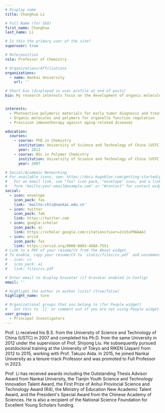 ```yaml
---
# Display name
title: Changhua Li

# Full Name (for SEO)
first_name: Changhua
last_name: Li

# Is this the primary user of the site?
superuser: true

# Role/position
role: Professor of Chemistry

# Organizations/Affiliations
organizations:
  - name: Nankai University
    url: ''

# Short bio (displayed in user profile at end of posts)
bio: My research interests focus on the development of organic molecules and polymers for organelle function regulation and for precision immunotherapy against aging-related diseases.


interests:
  - Photoactive polymeric materials for early tumor diagnosis and treatment
  - Organic molecules and polymers for organelle function regulation
  - Precision immunotherapy against aging-related diseases

education:
  courses:
    - course: PhD in Chemistry
      institution: University of Science and Technology of China (USTC)
      year: 2012
    - course: BSc in Polymer Chemistry
      institution: University of Science and Technology of China (USTC)
      year: 2007

# Social/Academic Networking
# For available icons, see: https://docs.hugoblox.com/getting-started/page-builder/#icons
#   For an email link, use "fas" icon pack, "envelope" icon, and a link in the
#   form "mailto:your-email@example.com" or "#contact" for contact widget.
social:
  - icon: envelope
    icon_pack: fas
    link: 'mailto:chli@nankai.edu.cn'
  - icon: twitter
    icon_pack: fab
    link: https://twitter.com
  - icon: google-scholar
    icon_pack: ai
    link: https://scholar.google.com/citations?user=2cU3sFMAAAAJ
  - icon: orcid
    icon_pack: fas
    link: https://orcid.org/0000-0003-4688-7551
# Link to a PDF of your resume/CV from the About widget.
# To enable, copy your resume/CV to `static/files/cv.pdf` and uncomment the lines below.
# - icon: cv
#   icon_pack: ai
#   link: files/cv.pdf

# Enter email to display Gravatar (if Gravatar enabled in Config)
email: ''

# Highlight the author in author lists? (true/false)
highlight_name: ture

# Organizational groups that you belong to (for People widget)
#   Set this to `[]` or comment out if you are not using People widget.
user_groups:
  - Principal Investigators
---
```


Prof. Li received his B.S. from the University of Science and Technology of China (USTC) in 2007 and completed his Ph.D. from the same University in 2012 under the supervision of Prof. Shiyong Liu. He subsequently pursued postdoctoral training at the University of Tokyo and RIKEN (Japan) from 2012 to 2015, working with Prof. Takuzo Aida. In 2015, he joined Nankai University as a tenure-track Professor and was promoted to Full Professor in 2023. 

Prof. Li has received awards including the Outstanding Thesis Advisor Award from Nankai University, the Tianjin Youth Science and Technology Innovation Talent Award, the First Prize of Anhui Provincial Science and Technology Award (R4), the Ministry of Education New Academic Talent Award, and the President's Special Award from the Chinese Academy of Sciences. He is also a recipient of the National Science Foundation for Excellent Young Scholars funding.

